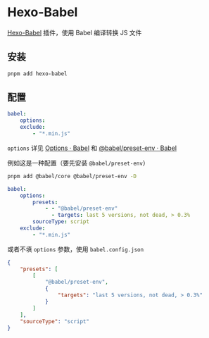 # Hexo-Babel

[Hexo-Babel](https://github.com/argvchs/hexo-babel) 插件，使用 Babel 编译转换 JS 文件

## 安装

```bash
pnpm add hexo-babel
```

## 配置

```yaml
babel:
    options:
    exclude:
        - "*.min.js"
```

`options` 详见 [Options · Babel](https://babel.dev/docs/en/options) 和 [@babel/preset-env · Babel](https://babel.dev/docs/en/babel-preset-env#options)

例如这是一种配置（要先安装 `@babel/preset-env`）

```bash
pnpm add @babel/core @babel/preset-env -D
```

```yaml
babel:
    options:
        presets:
            - - "@babel/preset-env"
              - targets: last 5 versions, not dead, > 0.3%
        sourceType: script
    exclude:
        - "*.min.js"
```

或者不填 `options` 参数，使用 `babel.config.json`

```json
{
    "presets": [
        [
            "@babel/preset-env",
            {
                "targets": "last 5 versions, not dead, > 0.3%"
            }
        ]
    ],
    "sourceType": "script"
}
```
